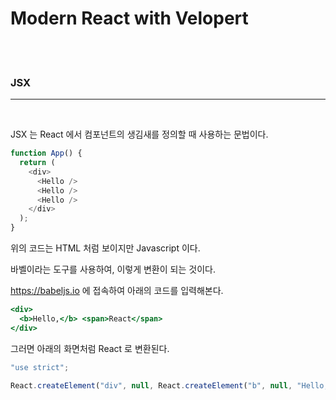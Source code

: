 # Modern React with Velopert

<br>
<br>

### **JSX**

---

<br>

JSX 는 React 에서 컴포넌트의 생김새를 정의할 때 사용하는 문법이다.

```js
function App() {
  return (
    <div>
      <Hello />
      <Hello />
      <Hello />
    </div>
  );
}
```

위의 코드는 HTML 처럼 보이지만 Javascript 이다.

바벨이라는 도구를 사용하여, 이렇게 변환이 되는 것이다.

https://babeljs.io 에 접속하여 아래의 코드를 입력해본다.

```jsx
<div>
  <b>Hello,</b> <span>React</span>
</div>
```

그러면 아래의 화면처럼 React 로 변환된다.

```js
"use strict";

React.createElement("div", null, React.createElement("b", null, "Hello,"), " ", React.createElement("span", null, "React"));
```
